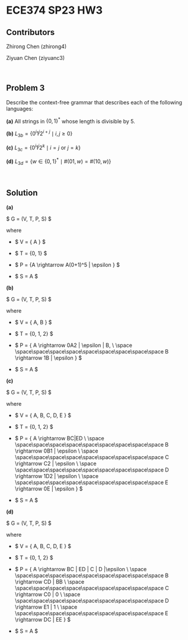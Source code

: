 # ECE374 SP23 HW3

## Contributors

Zhirong Chen (zhirong4)

Ziyuan Chen (ziyuanc3)

<br>

## Problem 3

Describe the context-free grammar that describes each of the following languages:

**(a)** All strings in $\{0, 1\}^*$ whose length is divisible by 5.

**(b)** $L_{3b} = \{ 0^i 1^j 2^{i+j} \mid i, j \geq 0 \}$

**(c)** $L_{3c} = \{ 0^i 1^j 2^k \mid i = j \textrm{ or } j = k \}$

**(d)** $L_{3d} = \{ w \in \{0, 1\}^* \mid \#(01, w) = \#(10, w) \}$

<br>

## Solution

**(a)**

$ G = (V, T, P, S) $

where

- $ V = \{ A \} $

- $ T = \{0, 1\} $

- $ P = \{A \rightarrow A(0+1)^5 | \epsilon \} $

- $ S = A $


**(b)**

$ G = (V, T, P, S) $

where

- $ V = \{ A, B \} $
- $ T = \{0, 1, 2\} $
- $ P = \{ A \rightarrow 0A2 | \epsilon | B, \\
          \space \space\space\space\space\space\space\space\space\space
           B \rightarrow 1B | \epsilon \} $

- $ S = A $

**(c)**

$ G = (V, T, P, S) $

where

- $ V = \{ A, B, C, D, E \} $
- $ T = \{0, 1, 2\} $
- $ P = \{ A \rightarrow BC|ED \\
          \space \space\space\space\space\space\space\space\space\space
           B \rightarrow 0B1 | \epsilon \\
           \space \space\space\space\space\space\space\space\space\space
           C \rightarrow C2 | \epsilon \\
           \space \space\space\space\space\space\space\space\space\space  D \rightarrow 1D2 | \epsilon \\
           \space \space\space\space\space\space\space\space\space\space
           E \rightarrow 0E | \epsilon \} $

- $ S = A $

**(d)**

$ G = (V, T, P, S) $

where

- $ V = \{ A, B, C, D, E \} $
- $ T = \{0, 1, 2\} $
- $ P = \{ A \rightarrow BC | ED | C | D |\epsilon \\
          \space \space\space\space\space\space\space\space\space\space
           B \rightarrow CD | BB \\
           \space \space\space\space\space\space\space\space\space\space
           C \rightarrow C0 | 0 \\
           \space \space\space\space\space\space\space\space\space\space   D \rightarrow E1 | 1 \\
           \space \space\space\space\space\space\space\space\space\space
           E \rightarrow DC | EE \} $

- $ S = A $